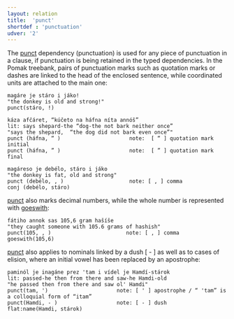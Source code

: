 ```yaml
---
layout: relation
title:  'punct'
shortdef : 'punctuation'
udver: '2'
---
```



The [punct]() dependency (punctuation) is used for any piece of punctuation in a clause, if punctuation is being retained in the typed dependencies. In the Pomak treebank, pairs of punctuation marks such as quotation marks or dashes are linked to the head of the enclosed sentence, while coordinated units are attached to the main one:

~~~ sdparse
magáre je stáro i jáko!   
"the donkey is old and strong!"
punct(stáro, !)      

káza afčáret, “kúčeto na háfna níta annóš” 
lit: says shepard-the “dog-the not bark neither once”
"says the shepard,  “the dog did not bark even once”"  
punct (háfna, “ )                      note:  [ “ ] quotation mark initial
punct (háfna, ” )                      note:  [ ” ] quotation mark final 

magáreso je debélo, stáro i jáko 
"the donkey is fat, old and strong"
punct (debélo, , )                     note: [ , ] comma
conj (debélo, stáro)
~~~ 

[punct]() also marks decimal numbers, while the whole number is represented with  [goeswith](): 

~~~ sdparse
fátiho annok sas 105,6 gram hašíše 
"they caught someone with 105.6 grams of hashish"
punct(105, , )                        note: [ , ] comma
goeswith(105,6)
~~~ 
  

[punct]()  also applies to nominals linked by a dush [ - ] as well as to cases of elision, where an initial vowel has been replaced by an apostrophe:
  
~~~ sdparse 
paminól je inagáne prez 'tam i vídel je Hamdí-stárok
lit: passed-he then from there and saw-he Hamdi-old
"he passed then from there and saw ol' Hamdi"
punct(tam, ')                      note: [ ' ] apostrophe / “ 'tam” is a colloquial form of “itam”
punct(Hamdi, - )                   note: [ - ] dush
flat:name(Hamdi, stárok)
~~~
<!-- Interlanguage links updated Út 9. května 2023, 20:04:32 CEST -->
